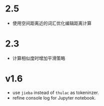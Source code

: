 # 2.5
* 使用空间距离近的词汇优化编辑距离计算

# 2.3
* 计算相似度时增加平滑策略

# v1.6
* use ```jieba``` instead of ```thulac``` as tokeninzer.
* refine console log for Jupyter notebook.